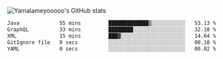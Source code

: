 ![Yamalameyooooo's GitHub stats](https://github-readme-stats.vercel.app/api?username=yamalameyooooo&theme=transparent&show_icons=true\&show=reviews,discussions_started,discussions_answered,prs_merged,prs_merged_percentage)

<!--START_SECTION:waka-->

```txt
Java             55 mins         █████████████▒░░░░░░░░░░░   53.13 %
GraphQL          33 mins         ████████░░░░░░░░░░░░░░░░░   32.10 %
XML              15 mins         ███▓░░░░░░░░░░░░░░░░░░░░░   14.64 %
GitIgnore file   0 secs          ░░░░░░░░░░░░░░░░░░░░░░░░░   00.10 %
YAML             0 secs          ░░░░░░░░░░░░░░░░░░░░░░░░░   00.02 %
```

<!--END_SECTION:waka-->
